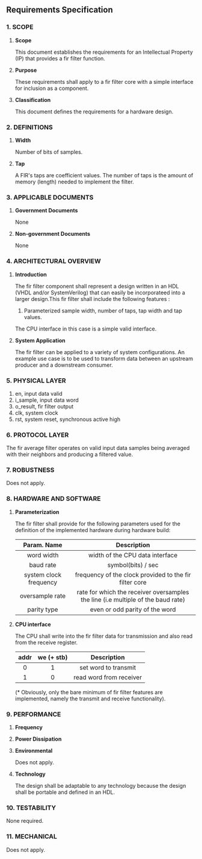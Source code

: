 
## Requirements Specification


### 1. SCOPE

1. **Scope**

   This document establishes the requirements for an Intellectual Property (IP) that provides a fir filter function.
1. **Purpose**
 
   These requirements shall apply to a fir filter core with a simple interface for inclusion as a component.
1. **Classification**
    
   This document defines the requirements for a hardware design.


### 2. DEFINITIONS

1. **Width**

   Number of bits of samples.
2. **Tap**
   
   A FIR's taps are coefficient values. The number of taps is the amount of memory (length) needed to implement the filter.

### 3. APPLICABLE DOCUMENTS 

1. **Government Documents**

   None
1. **Non-government Documents**

   None


### 4. ARCHITECTURAL OVERVIEW

1. **Introduction**

   The fir filter component shall represent a design written in an HDL (VHDL and/or SystemVerilog) that can easily be incorporateed into a larger design.This fir filter shall include the following features : 
     1. Parameterized sample width, number of taps, tap width and tap values.

   The CPU interface in this case is a simple valid interface.

1. **System Application**
   
    The fir filter can be applied to a variety of system configurations. An example use case is to be used to transform data between an upstream producer and a downstream consumer.

### 5. PHYSICAL LAYER

1. en, input data valid
6. i_sample, input data word
7. o_result, fir filter output
7. clk, system clock
8. rst, system reset, synchronous active high

### 6. PROTOCOL LAYER

The fir average filter operates on valid input data samples being averaged with their neighbors and producing a filtered value.

### 7. ROBUSTNESS

Does not apply.

### 8. HARDWARE AND SOFTWARE

1. **Parameterization**

   The fir filter shall provide for the following parameters used for the definition of the implemented hardware during hardware build:

   | Param. Name | Description |
   | :------: | :------: |
   | word width | width of the CPU data interface |
   | baud rate | symbol(bits) / sec |
   | system clock frequency | frequency of the clock provided to the fir filter core |
   | oversample rate | rate for which the receiver oversamples the line (i.e multiple of the baud rate) |
   | parity type | even or odd parity of the word 

1. **CPU interface**

   The CPU shall write into the fir filter data for transmission and also read from the receive register.

   | addr | we (+ stb) | Description |
   | :------: | :------: | :------: | 
   | 0 | 1 | set word to transmit |
   | 1 | 0 | read word from receiver |

   (* Obviously, only the bare minimum of fir filter features are implemented, namely the transmit and receive   functionality).

### 9. PERFORMANCE

1. **Frequency**
1. **Power Dissipation**
1. **Environmental**
 
   Does not apply.
1. **Technology**

   The design shall be adaptable to any technology because the design shall be portable and defined in an HDL.

### 10. TESTABILITY
None required.

### 11. MECHANICAL
Does not apply.
